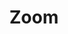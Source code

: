 ---
title: Zoom
date: 
draft: false

# descripcion
description : Tirabuzón

materials: Plata 925

color: Plateado

dimensions: 5cm

code: 01-01-0010

type: "Aros"

categories: []

price: $2.100,00

# Images
# first image will be shown in the product page
images:
  # - image: "images/path_to_image"
  # La ubicacion de las imagenes es imagenes/Aros/Aros.Colgantes/01-01-0010-zoom
  - image: "./images/aros/colgantes/01-01-0010-tirabuzon_a.jpeg"
  - image: "./images/aros/colgantes/01-01-0010-tirabuzon_b.jpeg"
---